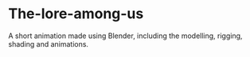 # The-lore-among-us
A short animation made using Blender, including the modelling, rigging, shading and animations.
